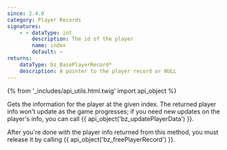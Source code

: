 ```yaml
---
since: 2.4.0
category: Player Records
signatures:
    - - dataType: int
        description: The id of the player
        name: index
        default: ~
returns:
    dataType: bz_BasePlayerRecord*
    description: A pointer to the player record or NULL
---
```


{% from '_includes/api_utils.html.twig' import api_object %}

Gets the information for the player at the given index. The returned player info won't update as the game progresses; if you need new updates on the player's info, you can call {{ api_object('bz_updatePlayerData') }}.

After you're done with the player info returned from this method, you must release it by calling {{ api_object('bz_freePlayerRecord') }}.
